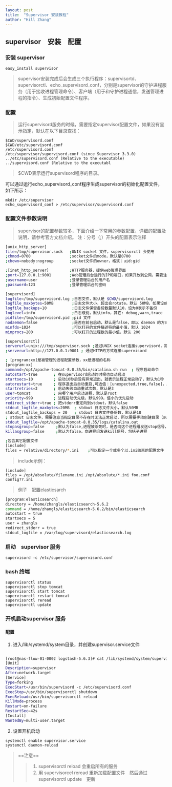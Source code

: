```yaml
---
layout: post
title:  "Supervisor 安装教程"
author: "Hill Zhang"
---
```


## supervisor　安装　配置


### 安装 supervisor

```
easy_install supervisor
```

>supervisor安装完成后会生成三个执行程序：supervisortd、supervisorctl、echo_supervisord_conf，分别是supervisor的守护进程服务（用于接收进程管理命令）、客户端（用于和守护进程通信，发送管理进程的指令）、生成初始配置文件程序。


### 配置

>运行supervisord服务的时候，需要指定supervisor配置文件，如果没有显示指定，默认在以下目录查找：

```
$CWD/supervisord.conf
$CWD/etc/supervisord.conf
/etc/supervisord.conf
/etc/supervisor/supervisord.conf (since Supervisor 3.3.0)
../etc/supervisord.conf (Relative to the executable)
../supervisord.conf (Relative to the executabl

```
> $CWD表示运行supervisord程序的目录。

可以通过运行echo_supervisord_conf程序生成supervisor的初始化配置文件，如下所示：

```
mkdir /etc/supervisor
echo_supervisord_conf > /etc/supervisor/supervisord.conf
```
### 配置文件参数说明
>supervisor的配置参数较多，下面介绍一下常用的参数配置，详细的配置及说明，请参考官方文档介绍。 
注：分号（;）开头的配置表示注释

```bash
[unix_http_server]
file=/tmp/supervisor.sock   ;UNIX socket 文件，supervisorctl 会使用
;chmod=0700                 ;socket文件的mode，默认是0700
;chown=nobody:nogroup       ;socket文件的owner，格式：uid:gid

;[inet_http_server]         ;HTTP服务器，提供web管理界面
;port=127.0.0.1:9001        ;Web管理后台运行的IP和端口，如果开放到公网，需要注意安全性
;username=user              ;登录管理后台的用户名
;password=123               ;登录管理后台的密码

[supervisord]
logfile=/tmp/supervisord.log ;日志文件，默认是 $CWD/supervisord.log
logfile_maxbytes=50MB        ;日志文件大小，超出会rotate，默认 50MB，如果设成0，表示不限制大小
logfile_backups=10           ;日志文件保留备份数量默认10，设为0表示不备份
loglevel=info                ;日志级别，默认info，其它: debug,warn,trace
pidfile=/tmp/supervisord.pid ;pid 文件
nodaemon=false               ;是否在前台启动，默认是false，即以 daemon 的方式启动
minfds=1024                  ;可以打开的文件描述符的最小值，默认 1024
minprocs=200                 ;可以打开的进程数的最小值，默认 200

[supervisorctl]
serverurl=unix:///tmp/supervisor.sock ;通过UNIX socket连接supervisord，路径与unix_http_server部分的file一致
;serverurl=http://127.0.0.1:9001 ; 通过HTTP的方式连接supervisord

; [program:xx]是被管理的进程配置参数，xx是进程的名称
[program:xx]
command=/opt/apache-tomcat-8.0.35/bin/catalina.sh run  ; 程序启动命令
autostart=true       ; 在supervisord启动的时候也自动启动
startsecs=10         ; 启动10秒后没有异常退出，就表示进程正常启动了，默认为1秒
autorestart=true     ; 程序退出后自动重启,可选值：[unexpected,true,false]，默认为unexpected，表示进程意外杀死后才重启
startretries=3       ; 启动失败自动重试次数，默认是3
user=tomcat          ; 用哪个用户启动进程，默认是root
priority=999         ; 进程启动优先级，默认999，值小的优先启动
redirect_stderr=true ; 把stderr重定向到stdout，默认false
stdout_logfile_maxbytes=20MB  ; stdout 日志文件大小，默认50MB
stdout_logfile_backups = 20   ; stdout 日志文件备份数，默认是10
; stdout 日志文件，需要注意当指定目录不存在时无法正常启动，所以需要手动创建目录（supervisord 会自动创建日志文件）
stdout_logfile=/opt/apache-tomcat-8.0.35/logs/catalina.out
stopasgroup=false     ;默认为false,进程被杀死时，是否向这个进程组发送stop信号，包括子进程
killasgroup=false     ;默认为false，向进程组发送kill信号，包括子进程

;包含其它配置文件
[include]
files = relative/directory/*.ini    ;可以指定一个或多个以.ini结束的配置文件

```

>include示例：

```
[include]
files = /opt/absolute/filename.ini /opt/absolute/*.ini foo.conf config??.ini
```
>例子　配置elasticsarch

```bash
[program:elasticsearch]
directory = /home/zhangls/elasticsearch-5.6.2
command = /home/zhangls/elasticsearch-5.6.2/bin/elasticsearch
autostart = true
startsecs = 5
user = zhangls
redirect_stderr = true
stdout_logfile = /var/log/supervisord/elasticsearch.log
```

### 启动　supervisor 服务

`supervisord -c /etc/supervisor/supervisord.conf`

### bash 终端

```
supervisorctl status
supervisorctl stop tomcat
supervisorctl start tomcat
supervisorctl restart tomcat
supervisorctl reread
supervisorctl update
```

### 开机启动supervisor 服务

#### 配置

1. 进入/lib/systemd/system目录，并创建supervisor.service文件

```bash

[root@nas-flow-01-0002 logstash-5.6.3]# cat /lib/systemd/system/supervisor.service
[Unit]
Description=supervisor
After=network.target
[Service]
Type=forking
ExecStart=/usr/bin/supervisord -c /etc/supervisord.conf
ExecStop=/usr/bin/supervisorctl shutdown
ExecReload=/usr/bin/supervisorctl reload
KillMode=process
Restart=on-failure
RestartSec=42s
[Install]
WantedBy=multi-user.target

```
2. 设置开机启动

```
systemctl enable supervisor.service
systemctl daemon-reload
```


> ==注意==
>> 1. supervisorctl reload 会重启所有的服务
>> 2. 用 supervisorcel reread 重新加载配置文件　然后通过 supervisorctl update　更新
